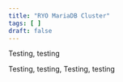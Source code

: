 ```yaml
---
title: "RYO MariaDB Cluster"
tags: [ ]
draft: false
---
```


Testing, testing

<!--more-->

Testing, testing, Testing, testing
